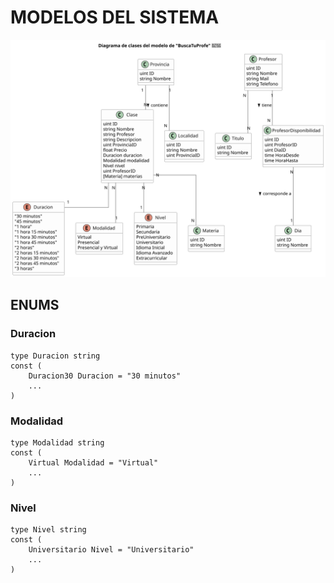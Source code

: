 # MODELOS DEL SISTEMA
<img src="db.svg">

## ENUMS
### Duracion
```
type Duracion string
const (
	Duracion30 Duracion = "30 minutos"
    ...
)
```

### Modalidad
```
type Modalidad string
const (
	Virtual Modalidad = "Virtual"
    ...
)
```

### Nivel
```
type Nivel string
const (
	Universitario Nivel = "Universitario"
    ...
)
```
